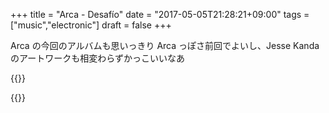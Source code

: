 +++
title = "Arca - Desafío"
date = "2017-05-05T21:28:21+09:00"
tags = ["music","electronic"]
draft = false
+++

Arca の今回のアルバムも思いっきり Arca っぽさ前回でよいし、Jesse Kanda のアートワークも相変わらずかっこいいなあ

{{<youtube PwXOgzmTbVU>}}

{{<amazon B06WW944RJ>}}

